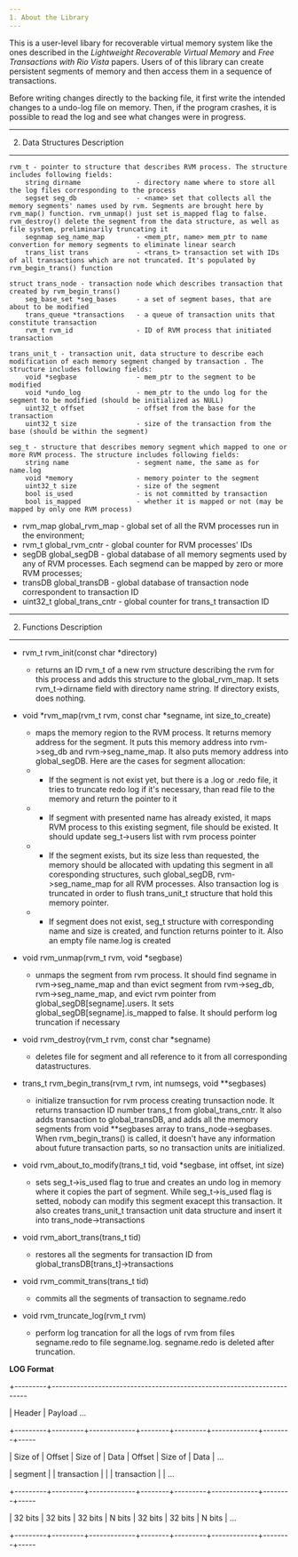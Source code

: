 ```yaml
---
1. About the Library
---
```


This is a user-level libary for recoverable virtual memory system like the ones described in the *Lightweight Recoverable Virtual Memory* and *Free Transactions with Rio Vista* papers. Users of of this library can create persistent segments of memory and then access them in a sequence of transactions.

Before writing changes directly to the backing file, it first write the intended changes to a undo-log file on memory. Then, if the program crashes, it is possible to read the log and see what changes were in progress.


---
2. Data Structures Description
---

	rvm_t - pointer to structure that describes RVM process. The structure includes following fields:
		string dirname 				- directory name where to store all the log files corresponding to the process 
		segset seg_db 				- <name> set that collects all the memory segments' names used by rvm. Segments are brought here by rvm_map() function. rvm_unmap() just set is_mapped flag to false. rvm_destroy() delete the segment from the data structure, as well as file system, preliminarily truncating it
		segnmap seg_name_map 		- <mem_ptr, name> mem_ptr to name convertion for memory segments to eliminate linear search
		trans_list trans 			- <trans_t> transaction set with IDs of all transactions which are not truncated. It's populated by rvm_begin_trans() function

	struct trans_node - transaction node which describes transaction that created by rvm_begin_trans()
		seg_base_set *seg_bases 	- a set of segment bases, that are about to be modified
		trans_queue *transactions 	- a queue of transaction units that constitute transaction
		rvm_t rvm_id 				- ID of RVM process that initiated transaction

	trans_unit_t - transaction unit, data structure to describe each modification of each memory segment changed by transaction . The structure includes following fields:
		void *segbase 				- mem_ptr to the segment to be modified
		void *undo_log				- mem_ptr to the undo log for the segment to be modified (should be initialized as NULL)
		uint32_t offset 			- offset from the base for the transaction
		uint32_t size 				- size of the transaction from the base (should be within the segment)

	seg_t - structure that describes memory segment which mapped to one or more RVM process. The structure includes following fields:
		string name 				- segment name, the same as for name.log
		void *memory 				- memory pointer to the segment
		uint32_t size 				- size of the segment
		bool is_used 				- is not committed by transaction
		bool is_mapped 				- whether it is mapped or not (may be mapped by only one RVM process)

- rvm_map global_rvm_map - global set of all the RVM processes run in the environment;
- rvm_t global_rvm_cntr - global counter for RVM processes' IDs
- segDB global_segDB - global database of all memory segments used by any of RVM processes. Each segmend can be mapped by zero or more RVM processes;
- transDB global_transDB - global database of transaction node correspondent to transaction ID
- uint32_t global_trans_cntr - global counter for trans_t transaction ID

---
2. Functions Description
---

- rvm_t rvm_init(const char *directory) 
	- returns an ID rvm_t of a new rvm structure describing the rvm for this process and adds this structure to the global_rvm_map. It sets rvm_t->dirname field with directory name string. If directory exists, does nothing.

- void *rvm_map(rvm_t rvm, const char *segname, int size_to_create) 
	- maps the memory region to the RVM process. It returns memory address for the segment. It puts this memory address into rvm->seg_db and rvm->seg_name_map. It also puts memory address into global_segDB. Here are the cases for segment allocation:
	- * If the segment is not exist yet, but there is a .log or .redo file, it tries to truncate redo log if it's necessary, than read file to the memory and return the pointer to it
	- * If segment with presented name has already existed, it maps RVM process to this existing segment, file should be existed. It should update seg_t->users list with rvm process pointer 
	- * If the segment exists, but its size less than requested, the memory should be allocated with updating this segment in all coresponding structures, such global_segDB, rvm->seg_name_map for all RVM processes. Also transaction log is truncated in order to flush trans_unit_t structure that hold this memory pointer.
	- * If segment does not exist, seg_t structure with corresponding name and size is created, and function returns pointer to it. Also an empty file name.log is created

- void rvm_unmap(rvm_t rvm, void *segbase) 
	- unmaps the segment from rvm process. It should find segname in rvm->seg_name_map and than evict segment from rvm->seg_db, rvm->seg_name_map, and evict rvm pointer from global_segDB[segname].users. It sets global_segDB[segname].is_mapped to false. It should perform log truncation if necessary

- void rvm_destroy(rvm_t rvm, const char *segname) 
	- deletes file for segment and all reference to it from all corresponding datastructures. 

- trans_t rvm_begin_trans(rvm_t rvm, int numsegs, void **segbases) 
	- initialize transuction for rvm process creating trunsaction node. It returns transaction ID number trans_t from global_trans_cntr. It also adds transaction to global_transDB, and adds all the memory segments from void **segbases array to trans_node->segbases. When rvm_begin_trans() is called, it doesn't have any information about future transaction parts, so no transaction units  are initialized.

- void rvm_about_to_modify(trans_t tid, void *segbase, int offset, int size) 
	- sets seg_t->is_used flag to true and creates an undo log in memory where it copies the part of segment. While seg_t->is_used flag is setted, nobody can modify this segment exacept this transaction. It also creates trans_unit_t transaction unit data structure and insert it into trans_node->transactions

- void rvm_abort_trans(trans_t tid) 
	- restores all the segments for transaction ID from global_transDB[trans_t]->transactions

- void rvm_commit_trans(trans_t tid) 
	- commits all the segments of transaction to segname.redo

- void rvm_truncate_log(rvm_t rvm) 
	- perform log trancation for all the logs of rvm from files segname.redo to file segname.log. segname.redo is deleted after truncation.

**LOG Format**

+---------+-----------------------------------------------------------------------

| Header  |  Payload                                                          ...

+---------+---------+-------------+--------+---------+-------------+--------+-----

| Size of | Offset  | Size of     | Data   | Offset  | Size of     | Data   | ...

| segment |         | transaction |        |         | transaction |        | ...

+---------+---------+-------------+--------+---------+-------------+--------+-----

| 32 bits | 32 bits |   32 bits   | N bits | 32 bits |   32 bits   | N bits | ...

+---------+---------+-------------+--------+---------+-------------+--------+-----
